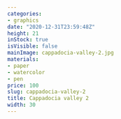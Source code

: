 ```yaml
---
categories:
- graphics
date: "2020-12-31T23:59:48Z"
height: 21
inStock: true
isVisible: false
mainImage: cappadocia-valley-2.jpg
materials:
- paper
- watercolor
- pen
price: 100
slug: cappadocia-valley-2
title: Cappadocia valley 2
width: 30
---
```


